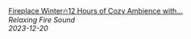 <!--2024-01-14 01:04:00-->
<div class="yb">
  <a class="nodecor" href="/index.html?relaks/fireplace_winter12_hours_of_cozy_ambience_with_relaxing_crackling_sound">
    <img class="preview" data-videoid="qyF4wQUphhE" src="https://i.ytimg.com/vi/qyF4wQUphhE/hqdefault.jpg" align="middle" alt="">
  </a>
  <div class="inlbl text">
    <a class="nodecor" href="/index.html?relaks/fireplace_winter12_hours_of_cozy_ambience_with_relaxing_crackling_sound">Fireplace Winter🔥12 Hours of Cozy Ambience with...</a><br>
    <i class="smaller2">Relaxing Fire Sound</i><br>
    <i class="smaller3">2023-12-20</i>
  </div>
</div>
